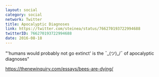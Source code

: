 ```yaml
---
layout: social
category: social
network: Twitter
title: Apocalyptic Diagnoses
link: https://twitter.com/steinea/status/766270193722994688
twitterID: 766270193722994688
date: 2016-08-18
---
```


"'humans would probably not go extinct' is the ¯\_(ツ)_/¯ of apocalyptic diagnoses"

<https://thenewinquiry.com/essays/bees-are-dying/>
